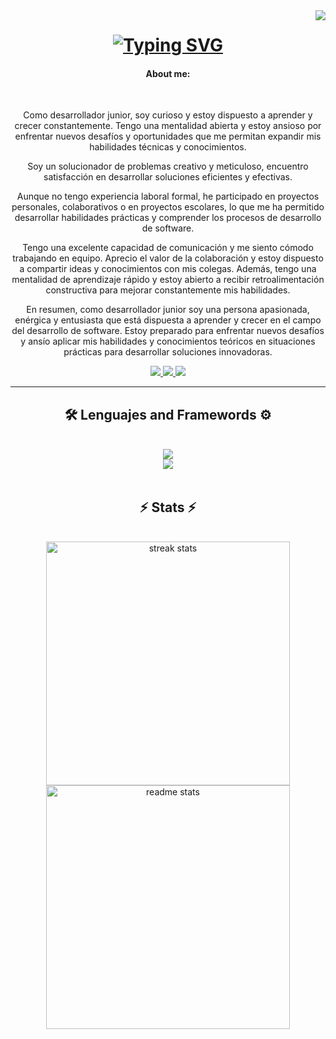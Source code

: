 <img align="right" src="http://visitor-badge.laobi.icu/badge?page_id=Miller38.Miller38 " />

<h1 align="center"> 
   <a href="https://git.io/typing-svg"><img src="https://readme-typing-svg.demolab.com?font=Righteous&size=35&center=true&vCenter=true&width=500&height=70&duration=6000&lines=Hi+There!+😎;+I'm+Miller+Gutierrez!;+Software+Developer+💻;" alt="Typing SVG" /></a>
</h1>

<div  align="center">
   <h4 > About me:</h4>
   <br/>
   <p>Como desarrollador junior, soy curioso y estoy dispuesto a aprender y crecer constantemente. Tengo una mentalidad abierta y estoy ansioso por enfrentar nuevos desafíos y oportunidades que me permitan expandir mis habilidades técnicas y conocimientos.

Soy un solucionador de problemas creativo y meticuloso, encuentro satisfacción en desarrollar soluciones eficientes y efectivas.

Aunque no tengo experiencia laboral formal, he participado en proyectos personales, colaborativos o en proyectos escolares, lo que me ha permitido desarrollar habilidades prácticas y comprender los procesos de desarrollo de software.

Tengo una excelente capacidad de comunicación y me siento cómodo trabajando en equipo. Aprecio el valor de la colaboración y estoy dispuesto a compartir ideas y conocimientos con mis colegas. Además, tengo una mentalidad de aprendizaje rápido y estoy abierto a recibir retroalimentación constructiva para mejorar constantemente mis habilidades.

En resumen, como desarrollador junior soy una persona apasionada, enérgica y entusiasta que está dispuesta a aprender y crecer en el campo del desarrollo de software. Estoy preparado para enfrentar nuevos desafíos y ansío aplicar mis habilidades y conocimientos teóricos en situaciones prácticas para desarrollar soluciones innovadoras.

 </p>
   
</div>


<div align="center">
<a href="mailto:millergutierrez38@gmail.com">
<img src="https://img.shields.io/badge/Gmail-333333?style=for-the-badge&logo=gmail&logoColor=red" target="_blank" />
</a>
<a href="https://www.linkedin.com/in/miller38/" target="_blank" >
<img src="https://img.shields.io/badge/Linkedin-0077B5?style=for-the-badge&logo=Linkedin&logoColor=white" target="_blank" />
</a>
<a href="https://github.com/Miller38" target="_blank">
<img src="https://img.shields.io/badge/Portafolio-FF5722?style=for-the-badge&logo=todolist&logoColor=white" target="_blank" />
</a>
</div>

<hr/>

<h2 align="center"> 🛠 Lenguajes and Framewords ⚙ </h2>
<br/>
<div align="center">
<a href="https://skillicons.dev">
<img src="https://skillicons.dev/icons?i=vscode,py,powershell,postman,mysql,mongodb,java" /> <br/>
<img src="https://skillicons.dev/icons?i=github,git,dotnet,css,angular,js,html" />
</a>   
</div>

<br/>
<h2 align="center"> ⚡ Stats ⚡</h2>
<br/>
<div align="center">
   <img width=390 src="https://streak-stats.demolab.com/?user=Miller38&count_private=true&theme=react&border_radius=10" alt="streak stats" />
   <img width=390 src="https://github-readme-stats-Miller38.vercel.app/api?username=Miller38&count_private=true&show_icons=true&theme=react&rank_icon=github&border_radius=10" alt="readme stats" />
</div>













